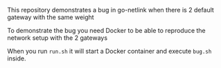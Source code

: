 This repository demonstrates a bug in go-netlink when there is 2 default gateway with the same weight

To demonstrate the bug you need Docker to be able to reproduce the network setup with the 2 gateways

When you run `run.sh` it will start a Docker container and execute `bug.sh` inside.
